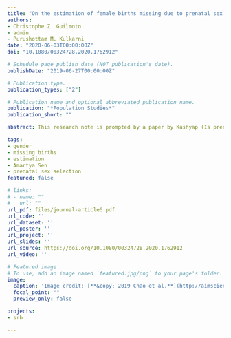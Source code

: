 ```yaml
---
title: "On the estimation of female births missing due to prenatal sex selection"
authors:
- Christophe Z. Guilmoto
- admin
- Purushottam M. Kulkarni
date: "2020-06-03T00:00:00Z"
doi: "10.1080/00324728.2020.1762912"

# Schedule page publish date (NOT publication's date).
publishDate: "2019-06-27T00:00:00Z"

# Publication type.
publication_types: ["2"]

# Publication name and optional abbreviated publication name.
publication: "*Population Studies*"
publication_short: ""

abstract: This research note is prompted by a paper by Kashyap (Is prenatal sex selection associated with lower female child mortality? Population Studies 73(1): 57--78). Kashyap's paper, which provides 40 original estimates of missing female births, relies on an alternative definition of missing female births, leading to estimates of about half the magnitude of other estimates. There appears, therefore, a real need to take stock of the concept of missing female births widely used by statisticians around the world for assessing the demographic consequences of prenatal sex selection. This research note starts with a brief review of the history of the concept and the difference between Amartya Sen's original method and the alternative method found elsewhere to compute missing female births. We then put forward three different arguments (deterministic and probabilistic approaches, and consistency analysis) in support of the original computation procedure based on the number of observed male births and the expected sex ratio at birth.

tags:
- gender
- missing births
- estimation
- Amartya Sen
- prenatal sex selection
featured: false

# links:
# - name: ""
#   url: ""
url_pdf: files/journal-article6.pdf
url_code: ''
url_dataset: ''
url_poster: ''
url_project: ''
url_slides: ''
url_source: https://doi.org/10.1080/00324728.2020.1762912
url_video: ''

# Featured image
# To use, add an image named `featured.jpg/png` to your page's folder. 
image:
  caption: 'Image credit: [**&copy; 2019 Chao et al.**](http://aimsciences.org//article/doi/10.3934/fods.2019008)'
  focal_point: ""
  preview_only: false

projects:
- srb

---
```

